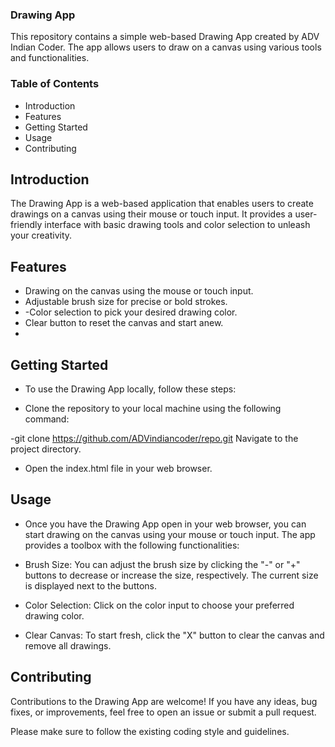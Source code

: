 ### Drawing App 
This repository contains a simple web-based Drawing App created by ADV Indian Coder. The app allows users to draw on a canvas using various tools and functionalities.

### Table of Contents
- Introduction
- Features
- Getting Started
- Usage
- Contributing

## Introduction
The Drawing App is a web-based application that enables users to create drawings on a canvas using their mouse or touch input. It provides a user-friendly interface with basic drawing tools and color selection to unleash your creativity.

## Features
- Drawing on the canvas using the mouse or touch input.
- Adjustable brush size for precise or bold strokes.
- -Color selection to pick your desired drawing color.
- Clear button to reset the canvas and start anew.
- 
## Getting Started
- To use the Drawing App locally, follow these steps:

- Clone the repository to your local machine using the following command:

-git clone https://github.com/ADVindiancoder/repo.git
Navigate to the project directory.

- Open the index.html file in your web browser.

## Usage
- Once you have the Drawing App open in your web browser, you can start drawing on the canvas using your mouse or touch input. The app provides a toolbox with the following functionalities:

- Brush Size: You can adjust the brush size by clicking the "-" or "+" buttons to decrease or increase the size, respectively. The current size is displayed next to the buttons.

- Color Selection: Click on the color input to choose your preferred drawing color.

- Clear Canvas: To start fresh, click the "X" button to clear the canvas and remove all drawings.

## Contributing
Contributions to the Drawing App are welcome! If you have any ideas, bug fixes, or improvements, feel free to open an issue or submit a pull request.

Please make sure to follow the existing coding style and guidelines.
